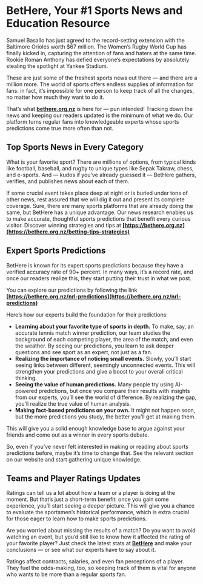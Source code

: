 # BetHere, Your #1 Sports News and Education Resource  
Samuel Basallo has just agreed to the record-setting extension with the Baltimore Orioles worth $67 million. The Women’s Rugby World Cup has finally kicked in, capturing the attention of fans and haters at the same time. Rookie Roman Anthony has defied everyone’s expectations by absolutely stealing the spotlight at Yankee Stadium.

These are just some of the freshest sports news out there — and there are a million more. The world of sports offers endless supplies of information for fans: in fact, it’s impossible for one person to keep track of all the changes, no matter how much they want to do it.

That’s what **[bethere.org.nz](https://bethere.org.nz)** is here for — pun intended! Tracking down the news and keeping our readers updated is the minimum of what we do. Our platform turns regular fans into knowledgeable experts whose sports predictions come true more often than not.

## Top Sports News in Every Category

What is your favorite sport? There are millions of options, from typical kinds like football, baseball, and rugby to unique types like Sepak Takraw, chess, and e-sports. And — kudos if you’ve already guessed it — BetHere gathers, verifies, and publishes news about each of them.

If some crucial event takes place deep at night or is buried under tons of other news, rest assured that we will dig it out and present its complete coverage. Sure, there are many sports platforms that are already doing the same, but BetHere has a unique advantage. Our news research enables us to make accurate, thoughtful sports predictions that benefit every curious visitor. Discover winning strategies and tips at **[https://bethere.org.nz](https://bethere.org.nz/betting-tips-strategies)**

## Expert Sports Predictions

BetHere is known for its expert sports predictions because they have a verified accuracy rate of 90+ percent. In many ways, it’s a record rate, and once our readers realize this, they start putting their trust in what we post.

You can explore our predictions by following the link **[https://bethere.org.nz/nrl-predictions](https://bethere.org.nz/nrl-predictions)**

Here’s how our experts build the foundation for their predictions:

<ul>
<li><b>Learning about your favorite type of sports in depth.</b> To make, say, an accurate tennis match winner prediction, our team studies the background of each competing player, the area of the match, and even the weather. By seeing our predictions, you learn to ask deeper questions and see sport as an expert, not just as a fan.</li>  
<li><b>Realizing the importance of noticing small events.</b> Slowly, you’ll start seeing links between different, seemingly unconnected events. This will strengthen your predictions and give a boost to your overall critical thinking.</li>
<li><b>Seeing the value of human predictions.</b> Many people try using AI-powered predictions, but once you compare their results with insights from our experts, you’ll see the world of difference. By realizing the gap, you’ll realize the true value of human analysis.</li>
<li><b>Making fact-based predictions on your own.</b> It might not happen soon, but the more predictions you study, the better you’ll get at making them.</li>
</ul>

This will give you a solid enough knowledge base to argue against your friends and come out as a winner in every sports debate.  

So, even if you’ve never felt interested in making or reading about sports predictions before, maybe it’s time to change that. See the relevant section on our website and start gathering unique knowledge. 

## Teams and Player Ratings Updates

Ratings can tell us a lot about how a team or a player is doing at the moment. But that’s just a short-term benefit: once you gain some experience, you’ll start seeing a deeper picture. This will give you a chance to evaluate the sportsmen’s historical performance, which is extra crucial for those eager to learn how to make sports predictions.  

Are you worried about missing the results of a match? Do you want to avoid watching an event, but you’d still like to know how it affected the rating of your favorite player? Just check the latest stats at **[BetHere](https://bethere.org.nz)** and make your conclusions — or see what our experts have to say about it.  

Ratings affect contracts, salaries, and even fan perceptions of a player. They fuel the odds-making, too, so keeping track of them is vital for anyone who wants to be more than a regular sports fan.     
